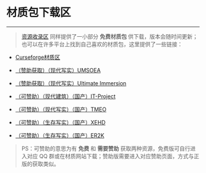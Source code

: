 # 材质包下载区

---
> [资源收录区](https://shaoxiu.net/files/) 同样提供了一小部分 **免费材质包** 供下载，版本会随时间更新；也可以在许多平台上找到自己喜欢的材质包，这里提供了一些链接：

- [Curseforge材质区](https://www.curseforge.com/minecraft/texture-packs)


- [（赞助获取）（现代写实）UMSOEA](https://www.patreon.com/umsoea)


- [（赞助获取）（现代写实）Ultimate Immersion](https://www.patreon.com/ultimateimmersion)


- [（可赞助）（现代建筑）（国产）IT-Project](http://it-project.cn/)


- [（可赞助）（现代写实）（国产）TMEO](https://www.mcbbs.net/thread-1109286-1-1.html)


- [（可赞助）（生存写实）（国产）XEHD](http://xiaofaneric.com/)


- [（可赞助）（生存写实）（国产）ER2K](https://er2k.yunshangmc.com/)

> PS：可赞助的意思为有 **免费** 和 **需要赞助** 获取两种资源，免费版可自行进入对应 QQ 群或在材质网站下载；赞助版需要进入对应赞助页面，方式与正版的获取类似。
